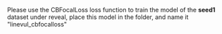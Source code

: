 Please use the CBFocalLoss loss function to train the model of the **seed1** dataset under reveal, place this model in the folder, and name it "linevul_cbfocalloss"